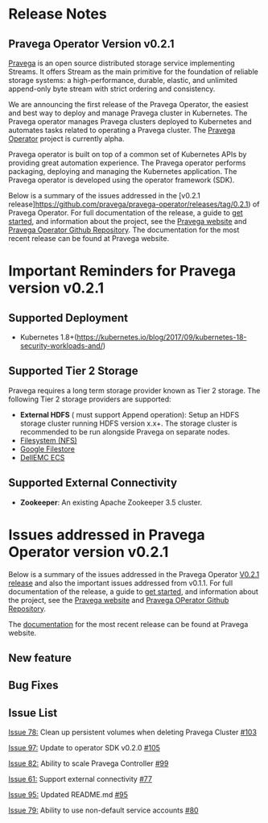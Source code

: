# Release Notes
## Pravega Operator Version v0.2.1

[Pravega]() is an open source distributed storage service implementing Streams. It offers Stream as the main primitive for the foundation of reliable storage systems: a high-performance, durable, elastic, and unlimited append-only byte stream with strict ordering and consistency.

We are announcing the first release of the Pravega Operator, the easiest and best way to deploy and manage Pravega cluster in Kubernetes. The Pravega operator manages Pravega clusters deployed to Kubernetes and automates tasks related to operating a Pravega cluster. The [Pravega Operator](https://github.com/pravega/pravega-operator) project is currently alpha. 

Pravega operator is built on top of a common set of Kubernetes APIs by providing great automation experience. The Pravega operator performs packaging, deploying and managing the Kubernetes application. The Pravega operator is developed using the operator framework (SDK).

Below is a summary of the issues addressed in the [v0.2.1 release]https://github.com/pravega/pravega-operator/releases/tag/0.2.1) of Pravega Operator. For full documentation of the release, a guide to [get started](), and information about the project, see the [Pravega website]() and [Pravega Operator Github Repository](). 
The documentation for the most recent release can be found at Pravega website.

# Important Reminders for Pravega version v0.2.1


## Supported Deployment
- Kubernetes 1.8+(https://kubernetes.io/blog/2017/09/kubernetes-18-security-workloads-and/)
      
## Supported Tier 2 Storage

Pravega requires a long term storage provider known as Tier 2 storage. The following Tier 2 storage providers are supported:

- **External HDFS** ( must support Append operation): Setup an HDFS storage cluster running HDFS version x.x+. The storage cluster is recommended to be run alongside Pravega on separate nodes.
- [Filesystem (NFS)](https://github.com/helm/charts/tree/master/stable/nfs-server-provisioner)
- [Google Filestore](https://github.com/pravega/pravega-operator#using-google-filestore-storage-as-tier-2)
- [DellEMC ECS](https://www.dellemc.com/sr-me/storage/ecs/index.htm#collapse)

## Supported External Connectivity

- **Zookeeper**:  An existing Apache Zookeeper 3.5 cluster. 

# Issues addressed in Pravega Operator version v0.2.1

Below is a summary of the issues addressed in the Pravega Operator [V0.2.1 release](https://github.com/pravega/pravega-operator/releases/tag/0.2.1) and also the important issues addressed from v0.1.1. For full documentation of the release, a guide to [get started](https://github.com/pravega/pravega-operator/blob/master/README.md), and information about the project, see the [Pravega website](http://pravega.io) and [Pravega OPerator Github Repository](https://github.com/pravega/pravega-operator). 

The [documentation](https://github.com/pravega/pravega-operator/blob/master/README.md) for the most recent release can be found at Pravega website.



## New feature

## Bug Fixes

## Issue List

[Issue 78:]() Clean up persistent volumes when deleting Pravega Cluster [#103]()

[Issue 97:]() Update to operator SDK v0.2.0 [#105]()

[Issue 82:]() Ability to scale Pravega Controller [#99]()

[Issue 61:]() Support external connectivity [#77]()

[Issue 95:]() Updated README.md [#95]()

[Issue 79:]() Ability to use non-default service accounts [#80]()
